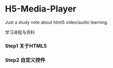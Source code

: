 # H5-Media-Player
Just a study note about html5 video/audio learning.

学习进程与资料
### Step1 关于HTML5<audio>/<video>
### Step2 自定义控件
